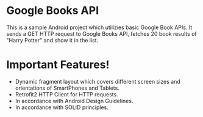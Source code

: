 # Google Books API

This is a sample Android project which utilizies basic Google Book APIs. It sends a GET HTTP request to Google Books API, fetches 20 book results of "Harry Potter" and show it in the list.

# Important Features!

  - Dynamic fragment layout which covers different screen sizes and orientations of SmartPhones and Tablets.
  - Retrofit2 HTTP Client for HTTP requests.
  - In accordance with Android Design Guidelines.
  - In accordance with SOLID principles.

